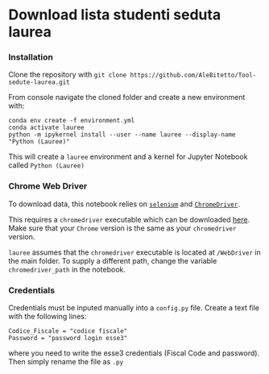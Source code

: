 # Download lista studenti seduta laurea

### Installation

Clone the repository with
`git clone https://github.com/AleBitetto/Tool-sedute-laurea.git`

From console navigate the cloned folder and create a new environment with:
```
conda env create -f environment.yml
conda activate lauree
python -m ipykernel install --user --name lauree --display-name "Python (Lauree)"
```
This will create a `lauree` environment and a kernel for Jupyter Notebook called `Python (Lauree)`



### Chrome Web Driver

To download data, this notebook relies on [`selenium`](https://selenium-python.readthedocs.io/) and [`ChromeDriver`](https://chromedriver.chromium.org/).

This requires a `chromedriver` executable which can be downloaded [here](https://chromedriver.chromium.org/downloads). Make sure that your `Chrome` version is the same as your `chromedriver` version.

`lauree` assumes that the `chromedriver` executable is located at `/WebDriver` in the main folder. To supply a different path, change the variable `chromedriver_path` in the notebook.

### Credentials

Credentials must be inputed manually into a `config.py` file. Create a text file with the following lines:
```
Codice_Fiscale = "codice fiscale"
Password = "password login esse3"
```
where you need to write the esse3 credentials (Fiscal Code and password). Then simply rename the file as `.py`
